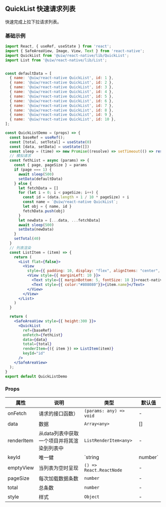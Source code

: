 QuickList 快速请求列表
---

快速完成上拉下拉请求列表。

### 基础示例

```jsx mdx:preview
import React, { useRef, useState } from 'react';
import { SafeAreaView, Image, View, Text } from 'react-native';
import QuickList from '@uiw/react-native/lib/QuickList';
import List from '@uiw/react-native/lib/List';


const defaultData = [
  { name: '@uiw/react-native QuickList', id: 1 },
  { name: '@uiw/react-native QuickList', id: 2 },
  { name: '@uiw/react-native QuickList', id: 3 },
  { name: '@uiw/react-native QuickList', id: 4 },
  { name: '@uiw/react-native QuickList', id: 5 },
  { name: '@uiw/react-native QuickList', id: 6 },
  { name: '@uiw/react-native QuickList', id: 7 },
  { name: '@uiw/react-native QuickList', id: 8 },
  { name: '@uiw/react-native QuickList', id: 9 },
  { name: '@uiw/react-native QuickList', id: 10 },
];

const QuickListDemo = (props) => {
  const baseRef = useRef();
  const [total, setTotal] = useState(0)
  const [data, setData] = useState([])
  const sleep = (time) => new Promise((resolve) => setTimeout(() => resolve(''), time))
  // 模拟请求
  const fethList = async (params) => {
    const { page, pageSize } = params
    if (page === 1) {
      await sleep(500)
      setData(defaultData)
    } else {
      let fetchData = []
      for (let i = 0; i < pageSize; i++) {
        const id = (data.length + 1 / 10 * pageSize) + i
        const name = `@uiw/react-native QuickList`;
        let obj = { name, id }
        fetchData.push(obj)
      }
      let newData = [...data, ...fetchData]
      await sleep(500)
      setData(newData)
    }
    setTotal(40)
  }
  // 列表渲染
  const ListItem = (item) => {
    return (
      <List flat={false}>
        <View
          style={{ padding: 10, display: "flex", alignItems: "center", flexDirection: "row" }}>
          <View style={{ marginLeft: 10 }}>
            <Text style={{ marginBottom: 5, fontSize: 18 }}>react-native</Text>
            <Text style={{ color:"#808080"}}>{item.name}</Text>
          </View>
        </View>
      </List>
    )
  }

  return (
    <SafeAreaView style={{ height:300 }}>
      <QuickList
        ref={baseRef}
        onFetch={fethList}
        data={data}
        total={total}
        renderItem={({ item }) => ListItem(item)}
        keyId="id"
      />
    </SafeAreaView>
  );
}
export default QuickListDemo
```

### Props

| 属性 | 说明 | 类型 | 默认值 |
| --- | --- | --- | --- |
| onFetch | 请求的接口函数） | `(params: any) => void` | - |
| data | 数据 | `Array<any>` | [] |
| renderItem | 从data列表中获取一个项目并将其渲染到列表中 | `ListRenderItem<any>` | - |
| keyId | 唯一健 | `string | number` | - |
| emptyView | 当列表为空时呈现 | `() => React.ReactNode` | - |
| pageSize | 每次加载数据条数 | `number` | - |
| total | 总条数 | `number`  | - |
| style | 样式 | `Object` | - |
